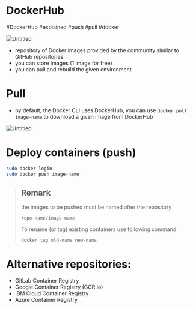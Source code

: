 # DockerHub

#DockerHub #explained #push #pull #docker

![Untitled](ATTACHMENTS/Untitled.png)

- repository of Docker images provided by the community similar to GitHub repositories
- you can store images (1 image for free)
- you can pull and rebuild the given environment

# Pull

- by default, the Docker CLI uses DockerHub, you can use `docker pull image-name` to download a given image from DockerHub

![Untitled](ATTACHMENTS/Untitled%201.png)

# **Deploy containers (push)**

```bash
sudo docker login
sudo docker push image-name
```

> ## Remark
> the images to be pushed must be named after the repository
> ```
> repo-name/image-name
> ```
> To rename (or tag) existing containers use following command:
> ```
> docker tag old-name new-name
> ```

# Alternative repositories:
- GitLab Container Registry
- Google Container Registry (GCR.io)
- IBM Cloud Container Registry
- Azure Container Registry